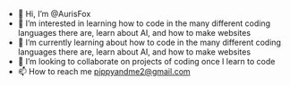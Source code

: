 - 👋 Hi, I’m @AurisFox
- 👀 I’m interested in learning how to code in the many different coding languages there are, learn about AI, and how to make websites
- 🌱 I’m currently learning about how to code in the many different coding languages there are, learn about AI, and how to make websites
- 💞️ I’m looking to collaborate on projects of coding once I learn to code
- 📫 How to reach me pippyandme2@gmail.com

<!---
AurisFox/AurisFox is a ✨ special ✨ repository because its `README.md` (this file) appears on your GitHub profile.
You can click the Preview link to take a look at your changes.
--->
